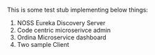 This is some test stub implementing below things: 

  1. NOSS Eureka Discovery Server
  2. Code centric microserivce admin
  3. Ordina Microservice dashboard
  4. Two sample Client 